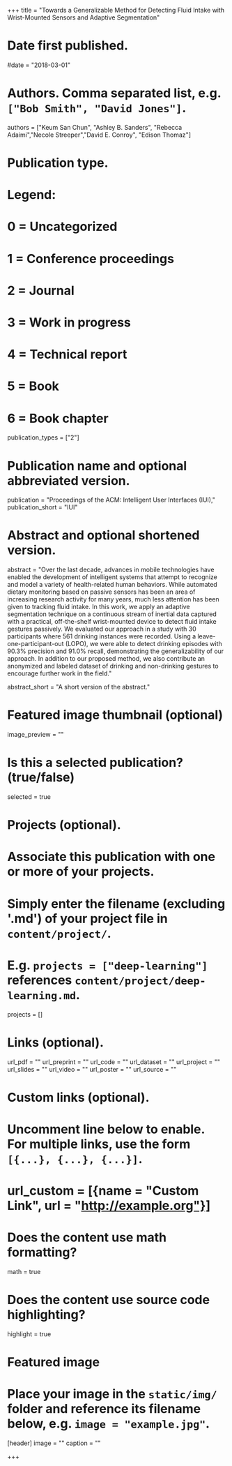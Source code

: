 +++
title = "Towards a Generalizable Method for Detecting Fluid Intake with Wrist-Mounted Sensors and Adaptive Segmentation"

# Date first published.
#date = "2018-03-01"

# Authors. Comma separated list, e.g. `["Bob Smith", "David Jones"]`.
authors = ["Keum San Chun", "Ashley B. Sanders", "Rebecca Adaimi","Necole Streeper","David E. Conroy", "Edison Thomaz"]

# Publication type.
# Legend:
# 0 = Uncategorized
# 1 = Conference proceedings
# 2 = Journal
# 3 = Work in progress
# 4 = Technical report
# 5 = Book
# 6 = Book chapter
publication_types = ["2"]

# Publication name and optional abbreviated version.
publication = "Proceedings of the ACM: Intelligent User Interfaces (IUI),"
publication_short = "IUI"

# Abstract and optional shortened version.
abstract = "Over the last decade, advances in mobile technologies have enabled the development of intelligent systems that attempt to recognize and model a variety of health-related human behaviors. While automated dietary monitoring based on passive sensors has been an area of increasing research activity for many years, much less attention has been given to tracking fluid intake. In this work, we apply an adaptive segmentation technique on a continuous stream of inertial data captured with a practical, off-the-shelf wrist-mounted device to detect fluid intake gestures passively. We evaluated our approach in a study with 30 participants where 561 drinking instances were recorded. Using a leave-one-participant-out (LOPO), we were able to detect drinking episodes with 90.3\% precision and 91.0\% recall, demonstrating the generalizability of our approach. In addition to our proposed method, we also contribute an anonymized and labeled dataset of drinking and non-drinking gestures to encourage further work in the field."

abstract_short = "A short version of the abstract."

# Featured image thumbnail (optional)
image_preview = ""

# Is this a selected publication? (true/false)
selected = true

# Projects (optional).
#   Associate this publication with one or more of your projects.
#   Simply enter the filename (excluding '.md') of your project file in `content/project/`.
#   E.g. `projects = ["deep-learning"]` references `content/project/deep-learning.md`.
projects = [] 

# Links (optional).
url_pdf = ""
url_preprint = ""
url_code = ""
url_dataset = ""
url_project = ""
url_slides = ""
url_video = ""
url_poster = ""
url_source = ""

# Custom links (optional).
#   Uncomment line below to enable. For multiple links, use the form `[{...}, {...}, {...}]`.
# url_custom = [{name = "Custom Link", url = "http://example.org"}]

# Does the content use math formatting?
math = true

# Does the content use source code highlighting?
highlight = true

# Featured image
# Place your image in the `static/img/` folder and reference its filename below, e.g. `image = "example.jpg"`.
[header]
image = ""
caption = ""

+++
